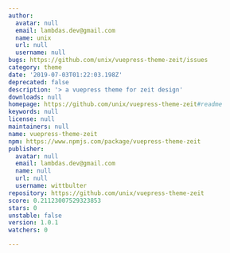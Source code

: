```yaml
---
author:
  avatar: null
  email: lambdas.dev@gmail.com
  name: unix
  url: null
  username: null
bugs: https://github.com/unix/vuepress-theme-zeit/issues
category: theme
date: '2019-07-03T01:22:03.198Z'
deprecated: false
description: '> a vuepress theme for zeit design'
downloads: null
homepage: https://github.com/unix/vuepress-theme-zeit#readme
keywords: null
license: null
maintainers: null
name: vuepress-theme-zeit
npm: https://www.npmjs.com/package/vuepress-theme-zeit
publisher:
  avatar: null
  email: lambdas.dev@gmail.com
  name: null
  url: null
  username: wittbulter
repository: https://github.com/unix/vuepress-theme-zeit
score: 0.21123007529323853
stars: 0
unstable: false
version: 1.0.1
watchers: 0

---
```


